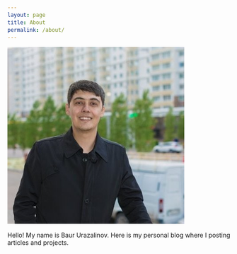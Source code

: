 ```yaml
---
layout: page
title: About
permalink: /about/
---
```


![alt text](/assets/baur.png "Baur Urazalinov") <br>

Hello! My name is Baur Urazalinov. Here is my personal blog where I posting articles and projects.
